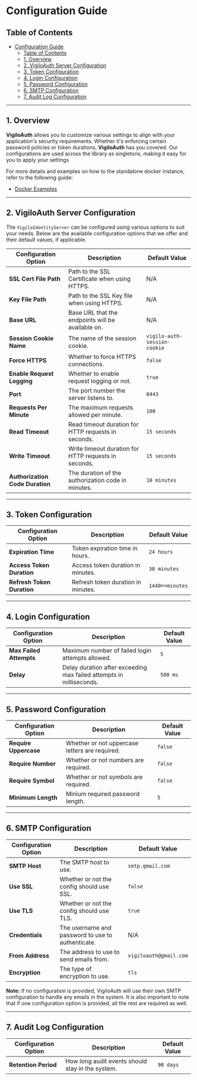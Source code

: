 # Configuration Guide

## Table of Contents
- [Configuration Guide](#configuration-guide)
  - [Table of Contents](#table-of-contents)
  - [1. Overview](#1-overview)
  - [2. VigiloAuth Server Configuration](#2-vigiloauth-server-configuration)
  - [3. Token Configuration](#3-token-configuration)
  - [4. Login Configuration](#4-login-configuration)
  - [5. Password Configuration](#5-password-configuration)
  - [6. SMTP Configuration](#6-smtp-configuration)
  - [7. Audit Log Configuration](#7-audit-log-configuration)

---

## 1. Overview

**VigiloAuth** allows you to customize various settings to align with your application's security requirements. Whether it's enforcing certain password policies or token durations, **VigiloAuth** has you covered. Our configurations are used across the library as singletons, making it easy for you to apply your settings

For more details and examples on how to the standalone docker instance, refer to the following guide:
- [Docker Examples](./docker.md)

---

## 2. VigiloAuth Server Configuration

The `VigiloIdentityServer` can be configured using various options to suit your needs. Below are the available configuration options that we offer and their default values, if applicable.

| **Configuration Option**          | **Description**                                         | **Default Value**           |
|-----------------------------------|---------------------------------------------------------|-----------------------------|
| **SSL Cert File Path**            | Path to the SSL Certificate when using HTTPS.           | N/A                         |
| **Key File Path**                 | Path to the SSL Key file when using HTTPS.              | N/A                         |
| **Base URL**                      | Base URL that the endpoints will be available on.       | N/A                         |
| **Session Cookie Name**           | The name of the session cookie.                         | `vigilo-auth-session-cookie`|
| **Force HTTPS**                   | Whether to force HTTPS connections.                     | `false`                     |
| **Enable Request Logging**        | Whether to enable request logging or not.               | `true`                      |
| **Port**                          | The port number the server listens to.                  | `8443`                      |
| **Requests Per Minute**           | The maximum requests allowed per minute.                | `100`                       |
| **Read Timeout**                  | Read timeout duration for HTTP requests in seconds.     | `15 seconds`                |
| **Write Timeout**                 | Write timeout duration for HTTP requests in seconds.    | `15 seconds`                |
| **Authorization Code Duration**   | The duration of the authorization code in minutes.      | `10 minutes`                |


---

## 3. Token Configuration
| **Configuration Option**          | **Description**                                          | **Default Value**               |
|-----------------------------------|----------------------------------------------------------|---------------------------------|
| **Expiration Time**               | Token expiration time in hours.                          | `24 hours`                      |
| **Access Token Duration**         | Access token duration in minutes.                        | `30 minutes`                    |
| **Refresh Token Duration**        | Refresh token duration in minutes.                       | `1440==minutes`                 |

___

## 4. Login Configuration
| **Configuration Option**          | **Description**                                                     | **Default Value**    |
|-----------------------------------|---------------------------------------------------------------------|----------------------|
| **Max Failed Attempts**           | Maximum number of failed login attempts allowed.                    | `5`                  |
| **Delay**                         | Delay duration after exceeding max failed attempts in milliseconds. | `500 ms`             |

---

## 5. Password Configuration
| **Configuration Option**          | **Description**                                        | **Default Value**    |
|-----------------------------------|--------------------------------------------------------|----------------------|
| **Require Uppercase**             | Whether or not uppercase letters are required.         | `false`              |
| **Require Number**                | Whether or not numbers are required.                   | `false`              |
| **Require Symbol**                | Whether or not symbols are required.                   | `false`              |
| **Minimum Length**                | Minium required password length.                       | `5`                  |

---

## 6. SMTP Configuration
| **Configuration Option**          | **Description**                                       | **Default Value**      |
|-----------------------------------|-------------------------------------------------------|------------------------|
| **SMTP Host**                     | The SMTP host to use.                                 | `smtp.gmail.com`       |
| **Use SSL**                       | Whether or not the config should use SSL.             | `false`                |
| **Use TLS**                       | Whether or not the config should use TLS.             | `true`                 |
| **Credentials**                   | The username and password to use to authenticate.     | N/A                    |
| **From Address**                  | The address to use to send emails from.               | `vigiloauth@gmail.com` |
| **Encryption**                    | The type of encryption to use.                        | `tls`                  |

**Note:** If no configuration is provided, VigiloAuth will use their own SMTP configuration to handle any emails in the system. It is also important to note that if one configuration option is provided, all the rest are required as well.

---

## 7. Audit Log Configuration
| **Configuration Option**          | **Description**                                       | **Default Value**      |
|-----------------------------------|-------------------------------------------------------|------------------------|
| **Retention Period**              | How long audit events should stay in the system.      | `90 days`              |